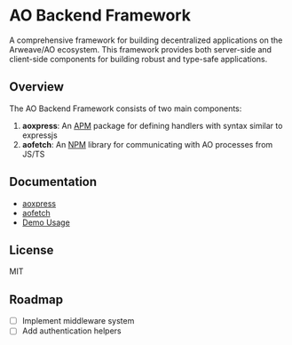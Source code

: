 # AO Backend Framework

A comprehensive framework for building decentralized applications on the Arweave/AO ecosystem. This framework provides both server-side and client-side components for building robust and type-safe applications.

## Overview

The AO Backend Framework consists of two main components:

1. **aoxpress**: An [APM](https://apm.betteridea.dev) package for defining handlers with syntax similar to expressjs
2. **aofetch**: An [NPM](#) library for communicating with AO processes from JS/TS

## Documentation

- [aoxpress](https://github.com/ankushKun/aoxpress/blob/main/aoxpress/README.md)
- [aofetch](https://github.com/ankushKun/aoxpress/blob/main/aofetch/README.md)
- [Demo Usage](https://github.com/ankushKun/aoxpress/tree/main/demo)

## License

MIT

## Roadmap

- [ ] Implement middleware system
- [ ] Add authentication helpers
